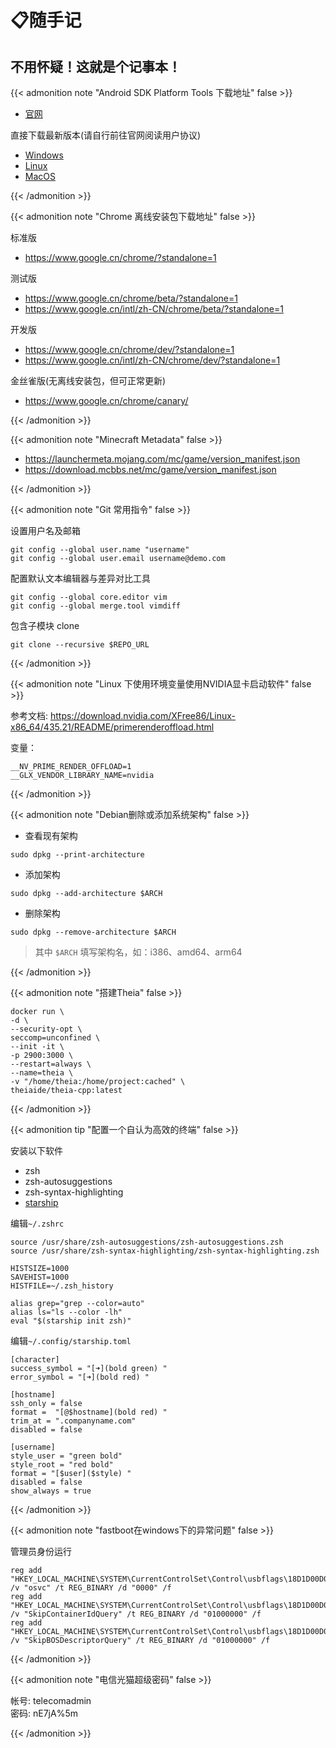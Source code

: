 # 📋随手记


## 不用怀疑！这就是个记事本！

{{< admonition note "Android SDK Platform Tools 下载地址" false >}}

- [官网](https://developer.android.google.cn/studio/releases/platform-tools#downloads)

直接下载最新版本(请自行前往官网阅读用户协议)

- [Windows](https://dl.google.com/android/repository/platform-tools-latest-windows.zip)
- [Linux](https://dl.google.com/android/repository/platform-tools-latest-linux.zip)
- [MacOS](https://dl.google.com/android/repository/platform-tools-latest-darwin.zip)

{{< /admonition >}}

{{< admonition note "Chrome 离线安装包下载地址" false >}}

标准版

- https://www.google.cn/chrome/?standalone=1

测试版

- https://www.google.cn/chrome/beta/?standalone=1
- https://www.google.cn/intl/zh-CN/chrome/beta/?standalone=1

开发版

- https://www.google.cn/chrome/dev/?standalone=1
- https://www.google.cn/intl/zh-CN/chrome/dev/?standalone=1

金丝雀版(无离线安装包，但可正常更新)

- https://www.google.cn/chrome/canary/

{{< /admonition >}}

{{< admonition note "Minecraft Metadata" false >}}

- https://launchermeta.mojang.com/mc/game/version_manifest.json
- https://download.mcbbs.net/mc/game/version_manifest.json

{{< /admonition >}}

{{< admonition note "Git 常用指令" false >}}

设置用户名及邮箱

```shell
git config --global user.name "username"
git config --global user.email username@demo.com
```

配置默认文本编辑器与差异对比工具

```shell
git config --global core.editor vim
git config --global merge.tool vimdiff
```

包含子模块 clone

```shell
git clone --recursive $REPO_URL
```

{{< /admonition >}}

{{< admonition note "Linux 下使用环境变量使用NVIDIA显卡启动软件" false >}}

参考文档: https://download.nvidia.com/XFree86/Linux-x86_64/435.21/README/primerenderoffload.html

变量：

```shell
__NV_PRIME_RENDER_OFFLOAD=1
__GLX_VENDOR_LIBRARY_NAME=nvidia
```

{{< /admonition >}}

{{< admonition note "Debian删除或添加系统架构" false >}}

- 查看现有架构

```shell
sudo dpkg --print-architecture
```

- 添加架构

```shell
sudo dpkg --add-architecture $ARCH
```

- 删除架构

```shell
sudo dpkg --remove-architecture $ARCH
```

> 其中 `$ARCH` 填写架构名，如：i386、amd64、arm64

{{< /admonition >}}

{{< admonition note "搭建Theia" false >}}

```shell
docker run \
-d \
--security-opt \
seccomp=unconfined \
--init -it \
-p 2900:3000 \
--restart=always \
--name=theia \
-v "/home/theia:/home/project:cached" \
theiaide/theia-cpp:latest
```

{{< /admonition >}}

{{< admonition tip "配置一个自认为高效的终端" false >}}

安装以下软件

- zsh
- zsh-autosuggestions
- zsh-syntax-highlighting
- [starship](https://starship.rs/zh-CN/)

编辑`~/.zshrc`

```shell
source /usr/share/zsh-autosuggestions/zsh-autosuggestions.zsh
source /usr/share/zsh-syntax-highlighting/zsh-syntax-highlighting.zsh

HISTSIZE=1000
SAVEHIST=1000
HISTFILE=~/.zsh_history

alias grep="grep --color=auto"
alias ls="ls --color -lh"
eval "$(starship init zsh)"
```

编辑`~/.config/starship.toml`

```shell
[character]
success_symbol = "[➜](bold green) "
error_symbol = "[➜](bold red) "

[hostname]
ssh_only = false
format =  "[@$hostname](bold red) "
trim_at = ".companyname.com"
disabled = false

[username]
style_user = "green bold"
style_root = "red bold"
format = "[$user]($style) "
disabled = false
show_always = true
```

{{< /admonition >}}

{{< admonition note "fastboot在windows下的异常问题" false >}}

管理员身份运行

```batch
reg add "HKEY_LOCAL_MACHINE\SYSTEM\CurrentControlSet\Control\usbflags\18D1D00D0100" /v "osvc" /t REG_BINARY /d "0000" /f
reg add "HKEY_LOCAL_MACHINE\SYSTEM\CurrentControlSet\Control\usbflags\18D1D00D0100" /v "SkipContainerIdQuery" /t REG_BINARY /d "01000000" /f
reg add "HKEY_LOCAL_MACHINE\SYSTEM\CurrentControlSet\Control\usbflags\18D1D00D0100" /v "SkipBOSDescriptorQuery" /t REG_BINARY /d "01000000" /f
```

{{< /admonition >}}

{{< admonition note "电信光猫超级密码" false >}}

帐号: telecomadmin  
密码: <span class="hiden">nE7jA%5m</span>

{{< /admonition >}}

